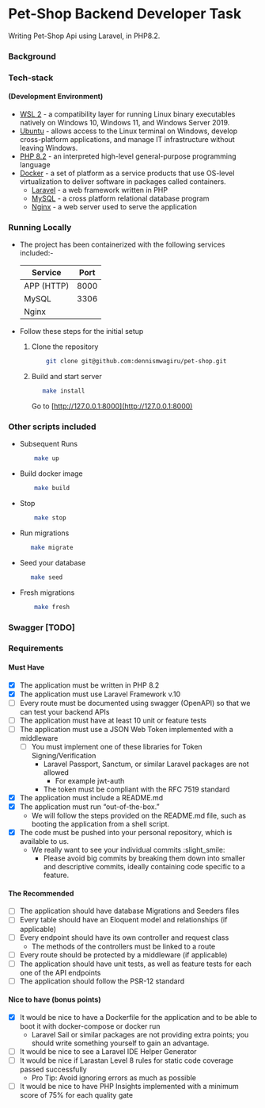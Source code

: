 Pet-Shop Backend Developer Task
==============

Writing Pet-Shop Api using Laravel, in PHP8.2.

### Background


### Tech-stack 
#### (Development Environment)
* [WSL 2](https://docs.microsoft.com/en-us/windows/wsl/install) - a compatibility layer for running Linux binary executables natively on Windows 10, Windows 11, and Windows Server 2019.
* [Ubuntu](https://ubuntu.com/wsl) - allows access to the Linux terminal on Windows, develop cross-platform applications, and manage IT infrastructure without leaving Windows.
* [PHP 8.2](https://www.php.net/releases/8.2/en.php) - an interpreted high-level general-purpose programming language
* [Docker](https://www.docker.com/) - a set of platform as a service products that use OS-level virtualization to deliver software in packages called containers.
  * [Laravel](https://laravel.com/) - a web framework written in PHP
  * [MySQL](https://www.mysql.com/) - a cross platform relational database program
  * [Nginx](https://www.nginx.com/) - a web server used to serve the application

### Running Locally
* The project has been containerized with the following services included:-

    | Service    | Port |
    |------------|------|
    | APP (HTTP) | 8000 |
    | MySQL      | 3306 |
    | Nginx      |      |

* Follow these steps for the initial setup
  1. Clone the repository 
      ````bash
          git clone git@github.com:dennismwagiru/pet-shop.git
      ````
  2. Build and start server
      ```bash
         make install
      ```
     Go to [http://127.0.0.1:8000](http://127.0.0.1:8000)

### Other scripts included
* Subsequent Runs
    ````bash
        make up
    ````
* Build docker image
    ````bash
        make build
    ````
* Stop
    ````bash
        make stop
    ````
* Run migrations
    ````bash
       make migrate
    ````
* Seed your database
    ````bash
       make seed
    ````
* Fresh migrations
    ````bash
        make fresh
    ````

### Swagger [TODO]

### Requirements
#### Must Have
- [X] The application must be written in PHP 8.2
- [X] The application must use Laravel Framework v.10
- [ ] Every route must be documented using swagger (OpenAPI) so that we can test your backend APIs
- [ ] The application must have at least 10 unit or feature tests
- [ ] The application must use a JSON Web Token implemented with a middleware
    - [ ] You must implement one of these libraries for Token Signing/Verification
      - Laravel Passport, Sanctum, or similar Laravel packages are not allowed 
        - For example jwt-auth
      - The token must be compliant with the RFC 7519 standard

- [X] The application must include a README.md
- [X] The application must run “out-of-the-box.”
    * We will follow the steps provided on the README.md file, such as booting the application from a shell script.
- [X] The code must be pushed into your personal repository, which is available to us.
    * We really want to see your individual commits :slight_smile:
      * Please avoid big commits by breaking them down into smaller and descriptive commits, ideally containing code specific to a feature.

#### The Recommended
- [ ] The application should have database Migrations and Seeders files
- [ ] Every table should have an Eloquent model and relationships (if applicable)
- [ ] Every endpoint should have its own controller and request class
  * The methods of the controllers must be linked to a route
- [ ] Every route should be protected by a middleware (if applicable)
- [ ] The application should have unit tests, as well as feature tests for each one of the API endpoints
- [ ] The application should follow the PSR-12 standard

#### Nice to have (bonus points)
- [X] It would be nice to have a Dockerfile for the application and to be able to boot it with docker-compose or docker run
  * Laravel Sail or similar packages are not providing extra points; you should write something yourself to gain an advantage.
- [ ] It would be nice to see a Laravel IDE Helper Generator
- [ ] It would be nice if Larastan Level 8 rules for static code coverage passed successfully
  * Pro Tip: Avoid ignoring errors as much as possible
- [ ] It would be nice to have PHP Insights implemented with a minimum score of 75% for each quality gate
